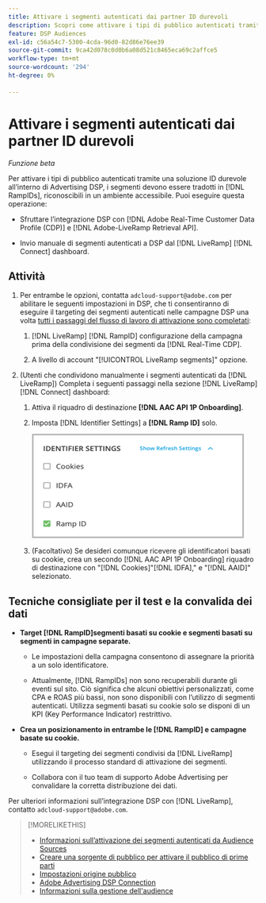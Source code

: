 ```yaml
---
title: Attivare i segmenti autenticati dai partner ID durevoli
description: Scopri come attivare i tipi di pubblico autenticati tramite una soluzione ID durevole.
feature: DSP Audiences
exl-id: c56a54c7-5300-4cda-96d0-82d86e76ee39
source-git-commit: 9ca42d078c0d0b6a08d521c8465eca69c2affce5
workflow-type: tm+mt
source-wordcount: '294'
ht-degree: 0%

---
```


# Attivare i segmenti autenticati dai partner ID durevoli

*Funzione beta*

Per attivare i tipi di pubblico autenticati tramite una soluzione ID durevole all’interno di Advertising DSP, i segmenti devono essere tradotti in [!DNL RampIDs], riconoscibili in un ambiente accessibile. Puoi eseguire questa operazione:

* Sfruttare l’integrazione DSP con [!DNL Adobe Real-Time Customer Data Profile (CDP)] e [!DNL Adobe-LiveRamp Retrieval API].

* Invio manuale di segmenti autenticati a DSP dal [!DNL LiveRamp] [!DNL Connect] dashboard.

## Attività

1. Per entrambe le opzioni, contatta `adcloud-support@adobe.com` per abilitare le seguenti impostazioni in DSP, che ti consentiranno di eseguire il targeting dei segmenti autenticati nelle campagne DSP una volta [tutti i passaggi del flusso di lavoro di attivazione sono completati](source-about.md#workflow-sources):

   1. [!DNL LiveRamp] [!DNL RampID] configurazione della campagna prima della condivisione dei segmenti da [!DNL Real-Time CDP].

   1. A livello di account &quot;[!UICONTROL LiveRamp segments]&quot; opzione.

1. (Utenti che condividono manualmente i segmenti autenticati da [!DNL LiveRamp]) Completa i seguenti passaggi nella sezione [!DNL LiveRamp] [!DNL Connect] dashboard:

   1. Attiva il riquadro di destinazione **[!DNL AAC API 1P Onboarding]**.

   1. Imposta [!DNL Identifier Settings] a **[!DNL Ramp ID]** solo.

      ![Impostazioni identificatore](/help/dsp/assets/liveramp-tile-settings.png)

   1. (Facoltativo) Se desideri comunque ricevere gli identificatori basati su cookie, crea un secondo [!DNL AAC API 1P Onboarding] riquadro di destinazione con &quot;[!DNL Cookies]&quot;[!DNL IDFA],&quot; e &quot;[!DNL AAID]&quot; selezionato.

## Tecniche consigliate per il test e la convalida dei dati

* **Target [!DNL RampID]segmenti basati su cookie e segmenti basati su segmenti in campagne separate.**

   * Le impostazioni della campagna consentono di assegnare la priorità a un solo identificatore.

   * Attualmente, [!DNL RampIDs] non sono recuperabili durante gli eventi sul sito. Ciò significa che alcuni obiettivi personalizzati, come CPA e ROAS più bassi, non sono disponibili con l’utilizzo di segmenti autenticati. Utilizza segmenti basati su cookie solo se disponi di un KPI (Key Performance Indicator) restrittivo.

* **Crea un posizionamento in entrambe le [!DNL RampID] e campagne basate su cookie.**

   * Esegui il targeting dei segmenti condivisi da [!DNL LiveRamp] utilizzando il processo standard di attivazione dei segmenti.

   * Collabora con il tuo team di supporto Adobe Advertising per convalidare la corretta distribuzione dei dati.

Per ulteriori informazioni sull’integrazione DSP con [!DNL LiveRamp], contatto `adcloud-support@adobe.com`.

>[!MORELIKETHIS]
>
>* [Informazioni sull’attivazione dei segmenti autenticati da Audience Sources](source-about.md)
>* [Creare una sorgente di pubblico per attivare il pubblico di prime parti](source-create.md)
>* [Impostazioni origine pubblico](source-settings.md)
>* [Adobe Advertising DSP Connection](https://experienceleague.adobe.com/docs/experience-platform/destinations/catalog/advertising/adobe-advertising-cloud-connection.html)
>* [Informazioni sulla gestione dell&#39;audience](/help/dsp/audiences/audience-about.md)

